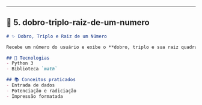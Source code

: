 ---

## 📂 **5. dobro-triplo-raiz-de-um-numero**
```markdown
# ✨ Dobro, Triplo e Raiz de um Número

Recebe um número do usuário e exibe o **dobro, triplo e sua raiz quadrada**.

## 🚀 Tecnologias
- Python 3
- Biblioteca `math`

## 📚 Conceitos praticados
- Entrada de dados
- Potenciação e radiciação
- Impressão formatada
